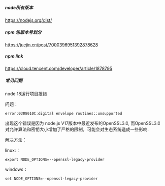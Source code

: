 ##### node所有版本

https://nodejs.org/dist/

##### npm 包版本号划分

https://juejin.cn/post/7000396951392878628

##### npm link

https://cloud.tencent.com/developer/article/1878795

##### 常见问题

node 18运行项目报错

问题：

```shell
error:0308010C:digital envelope routines::unsupported
```

出现这个错误是因为 node.js V17版本中最近发布的OpenSSL3.0, 而OpenSSL3.0对允许算法和密钥大小增加了严格的限制，可能会对生态系统造成一些影响.

解决方法：

linux:：

```shell
export NODE_OPTIONS=--openssl-legacy-provider
```

windows：

```shell
set NODE_OPTIONS=--openssl-legacy-provider
```



